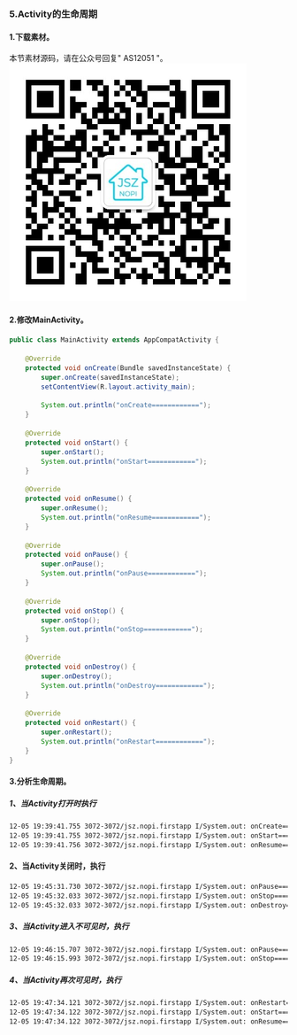 ### 5.Activity的生命周期
#### 1.下载素材。
本节素材源码，请在公众号回复" AS12051 "。
![title](https://raw.githubusercontent.com/JSZNopi/JSZImage/master/gitnote/2019/10/30/WXCODE-1572446034519.jpeg)

#### 2.修改MainActivity。
```java
public class MainActivity extends AppCompatActivity {

    @Override
    protected void onCreate(Bundle savedInstanceState) {
        super.onCreate(savedInstanceState);
        setContentView(R.layout.activity_main);

        System.out.println("onCreate============");
    }

    @Override
    protected void onStart() {
        super.onStart();
        System.out.println("onStart============");
    }

    @Override
    protected void onResume() {
        super.onResume();
        System.out.println("onResume============");
    }

    @Override
    protected void onPause() {
        super.onPause();
        System.out.println("onPause============");
    }

    @Override
    protected void onStop() {
        super.onStop();
        System.out.println("onStop============");
    }

    @Override
    protected void onDestroy() {
        super.onDestroy();
        System.out.println("onDestroy============");
    }

    @Override
    protected void onRestart() {
        super.onRestart();
        System.out.println("onRestart============");
    }
}

```
#### 3.分析生命周期。
##### 1、当Activity打开时执行
```xml
12-05 19:39:41.755 3072-3072/jsz.nopi.firstapp I/System.out: onCreate============
12-05 19:39:41.755 3072-3072/jsz.nopi.firstapp I/System.out: onStart============
12-05 19:39:41.756 3072-3072/jsz.nopi.firstapp I/System.out: onResume============
```
#### 2、当Activity关闭时，执行
```xml
12-05 19:45:31.730 3072-3072/jsz.nopi.firstapp I/System.out: onPause============
12-05 19:45:32.033 3072-3072/jsz.nopi.firstapp I/System.out: onStop============
12-05 19:45:32.033 3072-3072/jsz.nopi.firstapp I/System.out: onDestroy============
```

##### 3、当Activity进入不可见时，执行
```xml
12-05 19:46:15.707 3072-3072/jsz.nopi.firstapp I/System.out: onPause============
12-05 19:46:15.993 3072-3072/jsz.nopi.firstapp I/System.out: onStop============
```

##### 4、当Activity再次可见时，执行
```xml
12-05 19:47:34.121 3072-3072/jsz.nopi.firstapp I/System.out: onRestart============
12-05 19:47:34.122 3072-3072/jsz.nopi.firstapp I/System.out: onStart============
12-05 19:47:34.122 3072-3072/jsz.nopi.firstapp I/System.out: onResume============
```

